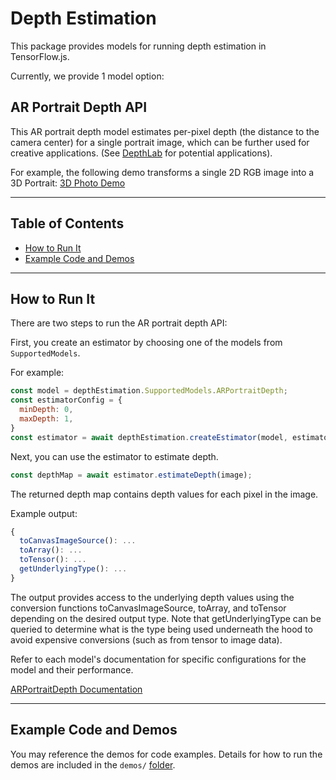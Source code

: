 # Depth Estimation

This package provides models for running depth estimation in TensorFlow.js.

Currently, we provide 1 model option:

## AR Portrait Depth API

This AR portrait depth model estimates per-pixel depth (the distance to the camera center) for a single portrait image, which can be further used for creative applications.
(See [DepthLab](https://augmentedperception.github.io/depthlab/) for potential
applications).

For example, the following demo transforms a single 2D RGB image into a 3D Portrait:
[3D Photo Demo](https://storage.googleapis.com/tfjs-models/demos/3dphoto/index.html)

-------------------------------------------------------------------------------

## Table of Contents

- [How to Run It](#how-to-run-it)
- [Example Code and Demos](#example-code-and-demos)

-------------------------------------------------------------------------------

## How to Run It

There are two steps to run the AR portrait depth API:

First, you create an estimator by choosing one of the models from
`SupportedModels`.

For example:

```javascript
const model = depthEstimation.SupportedModels.ARPortraitDepth;
const estimatorConfig = {
  minDepth: 0,
  maxDepth: 1,
}
const estimator = await depthEstimation.createEstimator(model, estimatorConfig);
```

Next, you can use the estimator to estimate depth.

```javascript
const depthMap = await estimator.estimateDepth(image);
```

The returned depth map contains depth values for each pixel in the image.

Example output:

```javascript
{
  toCanvasImageSource(): ...
  toArray(): ...
  toTensor(): ...
  getUnderlyingType(): ...
}
```

The output provides access to the underlying depth values using the conversion
functions toCanvasImageSource, toArray, and toTensor depending on the desired
output type. Note that getUnderlyingType can be queried to determine what is the
type being used underneath the hood to avoid expensive conversions (such as from
tensor to image data).

Refer to each model's documentation for specific configurations for the model
and their performance.

[ARPortraitDepth Documentation](https://github.com/tensorflow/tfjs-models/tree/master/depth-estimation/src/ar_portrait_depth)

-------------------------------------------------------------------------------

## Example Code and Demos

You may reference the demos for code examples.
Details for how to run the demos are included in the `demos/`
[folder](https://github.com/tensorflow/tfjs-models/tree/master/depth-estimation/demos).
